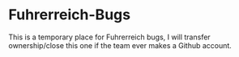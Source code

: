 # Fuhrerreich-Bugs
This is a temporary place for Fuhrerreich bugs, I will transfer ownership/close this one if the team ever makes a Github account.
